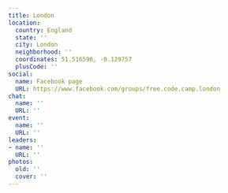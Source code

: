 ```yaml
---
title: London
location:
  country: England
  state: ''
  city: London
  neighborhood: ''
  coordinates: 51.516596, -0.129757
  plusCode: ''
social:
  name: Facebook page
  URL: https://www.facebook.com/groups/free.code.camp.london
chat:
  name: ''
  URL: ''
event:
  name: ''
  URL: ''
leaders:
- name: ''
  URL: ''
photos:
  old: ''
  cover: ''
---
```

